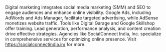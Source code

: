 Digital marketing integrates social media marketing (SMM) and SEO to engage audiences and enhance online visibility. Google Ads, including AdWords and Ads Manager, facilitate targeted advertising, while AdSense monetizes website traffic. Tools like Digital Garage and Google Skillshop offer training. Lead generation, performance analysis, and content creation drive effective strategies. Agencies like SocialConnect India, Inc. specialize in comprehensive services for optimizing online presence. Visit https://socialconnectindia.in/ for more.
